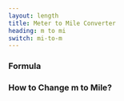 ```yaml
---
layout: length
title: Meter to Mile Converter
heading: m to mi
switch: mi-to-m
---
```


<script>
  selectInput[7].selected = true
  selectOutput[9].selected = true
</script>

### Formula
<p id="formula"></p>

### How to Change m to Mile?
